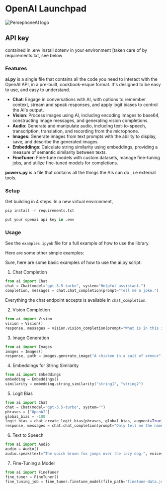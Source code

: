 # OpenAI Launchpad

![PersephoneAI logo](https://avatars.githubusercontent.com/u/155166044?s=200&v=4)

## API key
contained in .env
install dotenv in your environment [taken care of by requirements.txt, see below

### Features

**ai.py** is a single file that contains all the code you need to interact with the OpenAI API, in a pre-built, cookbook-esque format. It's designed to be easy to use, and easy to understand.

- **Chat**: Engage in conversations with AI, with options to remember context, stream and speak responses, and apply logit biases to control the AI's output.
- **Vision**: Process images using AI, including encoding images to base64, constructing image messages, and generating vision completions.
- **Audio**: Generate and manipulate audio, including text-to-speech, transcription, translation, and recording from the microphone.
- **Images**: Generate images from text prompts with the ability to display, save, and describe the generated images.
- **Embeddings**: Calculate string similarity using embeddings, providing a measure of semantic similarity between texts.
- **FineTuner**: Fine-tune models with custom datasets, manage fine-tuning jobs, and utilize fine-tuned models for completions.

**powers.py** is a file that contains all the things the AIs can do , i.e external tools.

### Setup

Get building in 4 steps. In a new virtual environment, 

```python
pip install -r requirements.txt

put your openai api key in .env
```


### Usage

See the `examples.ipynb` file for a full example of how to use the library.

Here are some other simple examples:

Sure, here are some basic examples of how to use the ai.py script:

1. Chat Completion

```python
from ai import Chat
chat = Chat(model="gpt-3.5-turbo", system="Helpful assistant.")
completion, messages = chat.chat_completion(prompt="Tell me a joke.")
```

Everything the chat endpoint accepts is available in `chat_completion`.

2. Vision Completion

```python
from ai import Vision
vision = Vision()
response, messages = vision.vision_completion(prompt="What is in this image?", image_paths=["path_to_your_image.jpg"])
```

3. Image Generation

```python
from ai import Images
images = Images()
response, path = images.generate_image("A chicken in a suit of armour", display_image=True, save_image=True)
```

4. Embeddings for String Similarity

```python
from ai import Embeddings
embedding = Embeddings()
similarity = embedding.string_similarity("string1", "string2")
```

5. Logit Bias

```python
from ai import Chat
chat = Chat(model="gpt-3.5-turbo", system="")
phrases = ["OpenAI"]
global_bias = -100
logit_bias = chat.create_logit_bias(phrases, global_bias, augment=True)
response, messages = chat.chat_completion(prompt="Only tell me the name of the company who developed you.", logit_bias=logit_bias)
```

6. Text to Speech

```python
from ai import Audio
audio = Audio()
audio.speak(text="The quick brown fox jumps over the lazy dog.", voice='echo')
```

7. Fine-Tuning a Model

```python
from ai import FineTuner
fine_tuner = FineTuner()
fine_tuning_job = fine_tuner.finetune_model(file_path='finetune-data.jsonl', batch_size='12', learning_rate_multiplier='0.0001', model_name='gpt-3.5-turbo', suffix='example', n_epochs=10)
```
